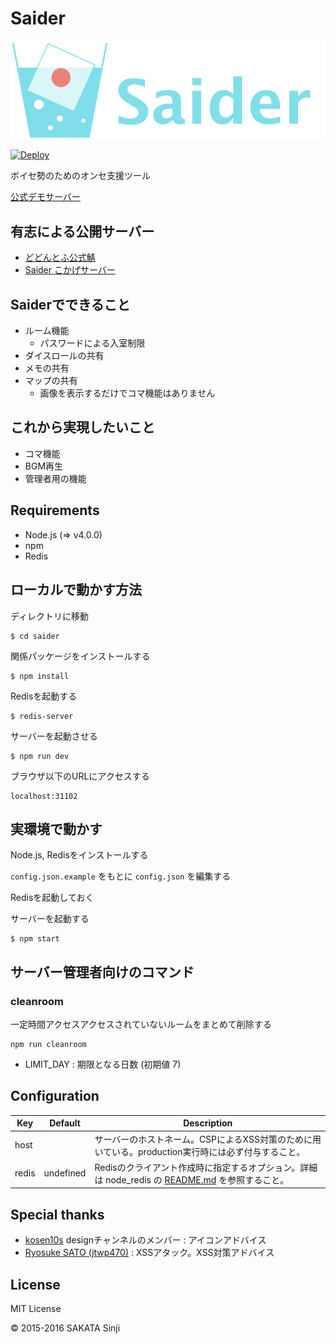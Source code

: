 # Saider

![Saider](public/image/logo.png)

[![Deploy](https://www.herokucdn.com/deploy/button.svg)](https://heroku.com/deploy?template=https://github.com/NKMR6194/saider)

ボイセ勢のためのオンセ支援ツール


[公式デモサーバー](https://saider.sakasin.net)

## 有志による公開サーバー

* [どどんとふ公式鯖](https://www.taruki.com/dodontof.html)
* [Saider こかげサーバー](https://cokage.works/saider/)

## Saiderでできること

* ルーム機能
  * パスワードによる入室制限
* ダイスロールの共有
* メモの共有
* マップの共有
  * 画像を表示するだけでコマ機能はありません

## これから実現したいこと

* コマ機能
* BGM再生
* 管理者用の機能

## Requirements

* Node.js (=> v4.0.0)
* npm
* Redis

## ローカルで動かす方法

ディレクトリに移動

```
$ cd saider
```

関係パッケージをインストールする

```
$ npm install
```

Redisを起動する

```
$ redis-server
```

サーバーを起動させる

```
$ npm run dev
```

ブラウザ以下のURLにアクセスする

```
localhost:31102
```

## 実環境で動かす

Node.js, Redisをインストールする

`config.json.example` をもとに `config.json` を編集する

Redisを起動しておく

サーバーを起動する

```
$ npm start
```

## サーバー管理者向けのコマンド

### cleanroom

一定時間アクセスアクセスされていないルームをまとめて削除する

```
npm run cleanroom
```

* LIMIT_DAY : 期限となる日数 (初期値 7)

## Configuration

| Key        | Default   | Description |
|------------|-----------|-------------|
| host       |           | サーバーのホストネーム。CSPによるXSS対策のために用いている。production実行時には必ず付与すること。 |
| redis      | undefined | Redisのクライアント作成時に指定するオプション。詳細は node_redis の [README.md](https://github.com/NodeRedis/node_redis#options-object-properties) を参照すること。 |

## Special thanks

* [kosen10s](https://github.com/kosen10s) designチャンネルのメンバー : アイコンアドバイス
* [Ryosuke SATO (jtwp470)](https://github.com/jtwp470) : XSSアタック。XSS対策アドバイス

## License

MIT License

&copy; 2015-2016 SAKATA Sinji
